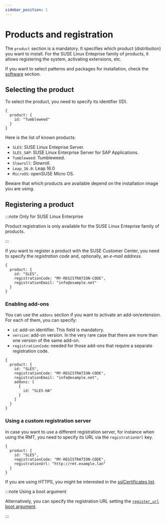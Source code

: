 ```yaml
---
sidebar_position: 1
---
```


# Products and registration

The `product` section is a mandatory. It specifies which product (distribution) you want to install.
For the SUSE Linux Enteprise family of products, it allows registering the system, activating
extensions, etc.

If you want to select patterns and packages for installation, check the [software](./software)
section.

## Selecting the product

To select the product, you need to specify its identifier (ID).

```jsonnet
{
  product: {
    id: "Tumbleweed"
  }
}
```

Here is the list of known products:

- `SLES`: SUSE Linux Enteprise Server.
- `SLES_SAP`: SUSE Linux Enterprise Server for SAP Applications.
- `Tumbleweed`: Tumbleweed.
- `Slowroll`: Slowroll.
- `Leap_16.0`: Leap 16.0
- `MicroOS`: openSUSE Micro OS.

Beware that which products are available depend on the installation image you are using.

## Registering a product

:::note Only for SUSE Linux Enterprise

Product registration is only available for the SUSE Linux Enteprise family of products.

:::

If you want to register a product with the SUSE Customer Center, you need to specify the
_registration code_ and, optionally, an _e-mail address_.

```jsonnet
{
  product: {
    id: "SLES",
    registrationCode: "MY-REGISTRATION-CODE",
    registrationEmail: "info@example.net"
  }
}
```

### Enabling add-ons

You can use the `addons` section if you want to activate an add-on/extension. For each of them, you
can specify:

- `id`: add-on identifier. This field is mandatory.
- `version`: add-on version. In the very rare case that there are more than one version of the same
  add-on.
- `registrationCode`: needed for those add-ons that require a separate registration code.

```jsonnet
{
  product: {
    id: "SLES",
    registrationCode: "MY-REGISTRATION-CODE",
    registrationEmail: "info@example.net",
    addons: [
      {
        id: "SLES-HA"
      }
    ]
  }
}
```

### Using a custom registration server

In case you want to use a different registration server, for instance when using the RMT, you need
to specify its URL via the `registrationUrl` key.

```jsonnet
{
  product: {
    id: "SLES",
    registrationCode: "MY-REGISTRATION-CODE",
    registrationUrl: "http://rmt.example.lan"
  }
}
```

If you are using HTTPS, you might be interested in the
[sslCertificates list](./security#list-of-trusted-certificates).

:::note Using a boot argument

Alternatively, you can specify the registration URL setting the
[`register_url` boot argument](../boot_options).

:::
